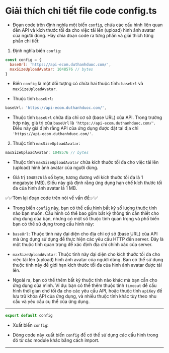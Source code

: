 # Giải thích chi tiết file code config.ts

- Đoạn code trên định nghĩa một biến `config`, chứa các cấu hình liên quan đến API và kích thước tối đa cho việc tải lên (upload) hình ảnh avatar của người dùng. Hãy chia đoạn code ra từng phần và giải thích từng phần chi tiết:

1. Định nghĩa biến `config`:

```jsx
const config = {
  baseUrl: 'https://api-ecom.duthanhduoc.com/',
  maxSizeUploadAvatar: 1048576 // bytes
}
```

- Biến `config` là một đối tượng có chứa hai thuộc tính: `baseUrl` và `maxSizeUploadAvatar`.

- Thuộc tính `baseUrl`:

```jsx
baseUrl: 'https://api-ecom.duthanhduoc.com/',
```

- Thuộc tính `baseUrl` chứa địa chỉ cơ sở (base URL) của API. Trong trường hợp này, giá trị của `baseUrl` là `'https://api-ecom.duthanhduoc.com/'`. Điều này giả định rằng API của ứng dụng được đặt tại địa chỉ `'https://api-ecom.duthanhduoc.com/'`.

2. Thuộc tính `maxSizeUploadAvatar`:

```jsx
maxSizeUploadAvatar: 1048576 // bytes
```

- Thuộc tính `maxSizeUploadAvatar` chứa kích thước tối đa cho việc tải lên (upload) hình ảnh avatar của người dùng.

- Giá trị `1048576` là số byte, tương đương với kích thước tối đa là 1 megabyte (MB). Điều này giả định rằng ứng dụng hạn chế kích thước tối đa của hình ảnh avatar là 1 MB.

✅✅Tóm lại đoạn code trên nói về vấn đề:✅✅

- Trong biến `config` này, bạn có thể cấu hình bất kỳ số lượng thuộc tính nào bạn muốn. Cấu hình có thể bao gồm bất kỳ thông tin cần thiết cho ứng dụng của bạn, nhưng có một số thuộc tính quan trọng và phổ biến bạn có thể sử dụng trong cấu hình này:

- `baseUrl`: Thuộc tính này đại diện cho địa chỉ cơ sở (base URL) của API mà ứng dụng sử dụng để thực hiện các yêu cầu HTTP đến server. Đây là một thuộc tính quan trọng để xác định địa chỉ chính xác của server.

- `maxSizeUploadAvatar`: Thuộc tính này đại diện cho kích thước tối đa cho việc tải lên (upload) hình ảnh avatar của người dùng. Bạn có thể sử dụng thuộc tính này để giới hạn kích thước tối đa của hình ảnh avatar được tải lên.

- Ngoài ra, bạn có thể thêm bất kỳ thuộc tính nào khác mà bạn cần cho ứng dụng của mình. Ví dụ: bạn có thể thêm thuộc tính `timeout` để cấu hình thời gian chờ tối đa cho các yêu cầu API, hoặc thuộc tính `apiKey` để lưu trữ khóa API của ứng dụng, và nhiều thuộc tính khác tùy theo nhu cầu và yêu cầu cụ thể của ứng dụng.

---

```jsx
export default config
```

- Xuất biến `config`:

- Dòng code này xuất biến `config` để có thể sử dụng các cấu hình trong đó từ các module khác bằng cách import.

---

